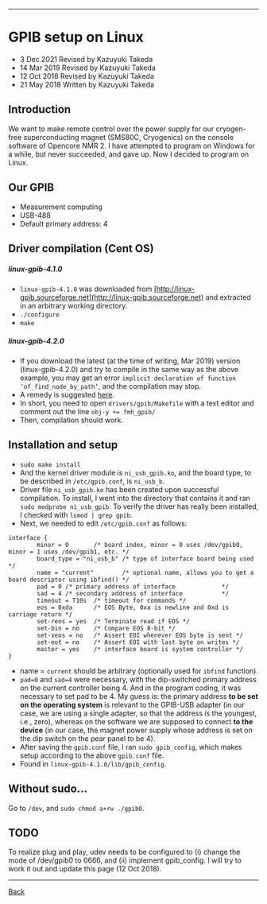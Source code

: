 ---

# GPIB setup on Linux
- 3 Dec 2021 Revised by Kazuyuki Takeda  
- 14 Mar 2019 Revised by Kazuyuki Takeda  
- 12 Oct 2018 Revised by Kazuyuki Takeda  
- 21 May 2018 Written by Kazuyuki Takeda  

## Introduction
We want to make remote control over the power supply for our cryogen-free superconducting magnet (SMS80C, Cryogenics) on the console software of Opencore NMR 2. I have attempted to program on Windows for a while, but never succeeded, and gave up. Now I decided to program on Linux.

## Our GPIB
- Measurement computing
- USB-488
- Default primary address: 4

## Driver compilation (Cent OS)
##### linux-gpib-4.1.0  
- `linux-gpib-4.1.0` was downloaded from [http://linux-gpib.sourceforge.net](http://linux-gpib.sourceforge.net) and extracted in an arbitrary working directory.
- `./configure`
- `make`

##### linux-gpib-4.2.0
- If you download the latest (at the time of writing, Mar 2019) version (linux-gpib-4.2.0) and try to compile in the same way as the above example, you may get an error `implicit declaration of function ‘of_find_node_by_path’`, and the compilation may stop.  
- A remedy is suggested [here](https://sourceforge.net/p/linux-gpib/mailman/message/36479049/).  
- In short, you need to open `drivers/gpib/Makefile` with a text editor and comment out the line `obj-y += fmh_gpib/`  
- Then, compilation should work.  


## Installation and setup
- `sudo make install`
- And the kernel driver module is `ni_usb_gpib.ko`, and the board type, to be described in `/etc/gpib.conf`, is `ni_usb_b`.
- Driver file `ni_usb_gpib.ko` has been created upon successful compilation. To install, I went into the directory that contains it and ran `sudo modprobe ni_usb_gpib`. To verify the driver has really been installed, I checked with `lsmod | grep gpib`.
- Next, we needed to edit `/etc/gpib.conf` as follows:

```
interface {
        minor = 0       /* board index, minor = 0 uses /dev/gpib0, minor = 1 uses /dev/gpib1, etc. */
        board_type = "ni_usb_b" /* type of interface board being used */
        name = "current"        /* optional name, allows you to get a board descriptor using ibfind() */
        pad = 0 /* primary address of interface             */
        sad = 4 /* secondary address of interface           */
        timeout = T10s  /* timeout for commands */
        eos = 0xda      /* EOS Byte, 0xa is newline and 0xd is carriage return */
        set-reos = yes  /* Terminate read if EOS */
        set-bin = no    /* Compare EOS 8-bit */
        set-xeos = no   /* Assert EOI whenever EOS byte is sent */
        set-eot = no    /* Assert EOI with last byte on writes */
        master = yes    /* interface board is system controller */
}
```

- name = `current` should be arbitrary (optionally used for `ibfind` function).
- `pad=0` and `sad=4` were necessary, with the dip-switched primary address on the current controller being 4. And in the program coding, it was necessary to set pad to be 4. My guess is: the primary address **to be set on the operating system** is relevant to the GPIB-USB adapter (in our case, we are using a single adapter, so that the address is the youngest, i.e., zero), whereas on the software we are supposed to connect **to the device** (in our case, the magnet power supply whose address is set on the dip switch on the pear panel to be 4).
- After saving the `gpib.conf` file, I ran `sudo gpib_config`, which makes setup according to the above `gpib.conf` file.
- Found in `linux-gpib-4.1.0/lib/gpib_config`.

## Without sudo...
Go to `/dev`, and `sudo chmod a+rw ./gpib0`.

## TODO
To realize plug and play, udev needs to be configured to (i) change the mode of /dev/gpib0 to 0666, and (ii) implement gpib_config. I will try to work it out and update this page (12 Oct 2018).

- - -

[Back](../index.md)
